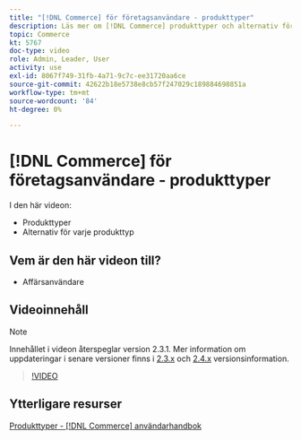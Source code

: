 ```yaml
---
title: "[!DNL Commerce] för företagsanvändare - produkttyper"
description: Läs mer om [!DNL Commerce] produkttyper och alternativ för varje.
topic: Commerce
kt: 5767
doc-type: video
role: Admin, Leader, User
activity: use
exl-id: 8067f749-31fb-4a71-9c7c-ee31720aa6ce
source-git-commit: 42622b18e5738e8cb57f247029c189884698851a
workflow-type: tm+mt
source-wordcount: '84'
ht-degree: 0%

---
```


# [!DNL Commerce] för företagsanvändare - produkttyper

I den här videon:

- Produkttyper
- Alternativ för varje produkttyp

## Vem är den här videon till?

- Affärsanvändare

## Videoinnehåll

>[!NOTE]
>
>Innehållet i videon återspeglar version 2.3.1. Mer information om uppdateringar i senare versioner finns i [ 2.3.x](https://devdocs.magento.com/guides/v2.3/release-notes/bk-release-notes.html) och [2.4.x](https://devdocs.magento.com/guides/v2.4/release-notes/bk-release-notes.html) versionsinformation.

>[!VIDEO](https://video.tv.adobe.com/v/35952?quality=12&learn=on)

## Ytterligare resurser

[Produkttyper - [!DNL Commerce] användarhandbok](https://docs.magento.com/user-guide/catalog/product-types.html)
